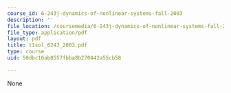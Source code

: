```yaml
---
course_id: 6-243j-dynamics-of-nonlinear-systems-fall-2003
description: ''
file_location: /coursemedia/6-243j-dynamics-of-nonlinear-systems-fall-2003/50dbc16ab8557fbba8b270442a55cb58_t1sol_6243_2003.pdf
file_type: application/pdf
layout: pdf
title: t1sol_6243_2003.pdf
type: course
uid: 50dbc16ab8557fbba8b270442a55cb58

---
```

None
